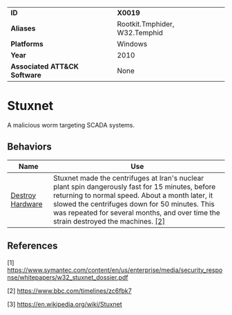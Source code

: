 |||
|---------|------------------------|
|**ID**|**X0019**|
|**Aliases**|Rootkit.Tmphider, W32.Temphid|
|**Platforms**|Windows|
|**Year**| 2010 |
|**Associated ATT&CK Software**|None|

Stuxnet
=======
A malicious worm targeting SCADA systems.

Behaviors
---------
|Name|Use|
|---------------------|-------------------------------------------------------|
|[Destroy Hardware](../impact/destroy-hardware.md) |  Stuxnet made the centrifuges at Iran's nuclear plant spin dangerously fast for 15 minutes, before returning to normal speed. About a month later, it slowed the centrifuges down for 50 minutes. This was repeated for several months, and over time the strain destroyed the machines. [[2]](#2)|

References
----------
<a name="1">[1]</a> https://www.symantec.com/content/en/us/enterprise/media/security_response/whitepapers/w32_stuxnet_dossier.pdf

<a name="2">[2]</a> https://www.bbc.com/timelines/zc6fbk7

<a name="3">[3]</a> https://en.wikipedia.org/wiki/Stuxnet